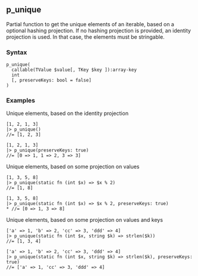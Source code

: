 [//]: # (This file is autogenerated)

## p_unique

Partial function to get the unique elements of an iterable, based on a optional hashing projection.
If no hashing projection is provided, an identity projection is used. In that case, the elements must be stringable.

### Syntax
```
p_unique(
  callable(TValue $value[, TKey $key ]):array-key
  int
  [, preserveKeys: bool = false]
)
```

### Examples
Unique elements, based on the identity projection
```
[1, 2, 1, 3]
|> p_unique()
//= [1, 2, 3]
```
```
[1, 2, 1, 3]
|> p_unique(preserveKeys: true)
//= [0 => 1, 1 => 2, 3 => 3]
```
Unique elements, based on some projection on values
```
[1, 3, 5, 8]
|> p_unique(static fn (int $x) => $x % 2)
//= [1, 8]
```
```
[1, 3, 5, 8]
|> p_unique(static fn (int $x) => $x % 2, preserveKeys: true)
* //= [0 => 1, 3 => 8]
```
Unique elements, based on some projection on values and keys
```
['a' => 1, 'b' => 2, 'cc' => 3, 'ddd' => 4]
|> p_unique(static fn (int $x, string $k) => strlen($k))
//= [1, 3, 4]
```
```
['a' => 1, 'b' => 2, 'cc' => 3, 'ddd' => 4]
|> p_unique(static fn (int $x, string $k) => strlen($k), preserveKeys: true)
//= ['a' => 1, 'cc' => 3, 'ddd' => 4]
```
